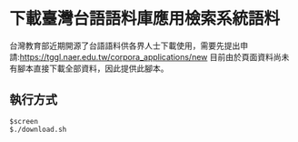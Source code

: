 # 下載臺灣台語語料庫應用檢索系統語料

台灣教育部近期開源了台語語料供各界人士下載使用，需要先提出申請:https://tggl.naer.edu.tw/corpora_applications/new
目前由於頁面資料尚未有腳本直接下載全部資料，因此提供此腳本。


## 執行方式
```
$screen
$./download.sh
```